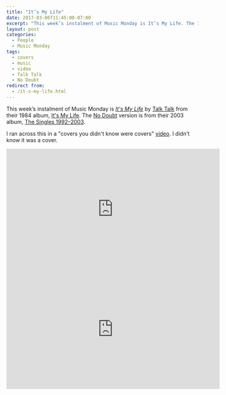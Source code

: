 ```yaml
---
title: "It’s My Life"
date: 2017-03-06T11:45:00-07:00
excerpt: "This week’s instalment of Music Monday is It’s My Life. The 1984 Talk Talk original and a 2003 cover by No Doubt."
layout: post
categories:
  - People
  - Music Monday
tags:
  - covers
  - music
  - video
  - Talk Talk
  - No Doubt
redirect from:
  - /it-s-my-life.html
---
```

This week’s instalment of Music Monday is [_It's My Life_](https://en.wikipedia.org/wiki/It's_My_Life_(Talk_Talk_song)) by [Talk Talk](https://en.wikipedia.org/wiki/Talk_Talk) from their 1984 album, [It's My Life](https://en.wikipedia.org/wiki/It%27s_My_Life_(album)). The [No Doubt](http://nodoubt.com/) version is from their 2003 album, [The Singles 1992&#8211;2003](https://en.wikipedia.org/wiki/The_Singles_1992–2003).

I ran across this in a "covers you didn't know were covers" [video](https://youtu.be/JGFlD2pbn00). I didn't know it was a cover.

<div class="video-container">
  <iframe width="560" height="315" src="https://www.youtube.com/embed/5ixRWvrkUHo" frameborder="0" allowfullscreen></iframe>
</div>

<div class="video-container">
  <iframe width="560" height="315" src="https://www.youtube.com/embed/ubvV498pyIM" frameborder="0" allowfullscreen></iframe>
</div>


